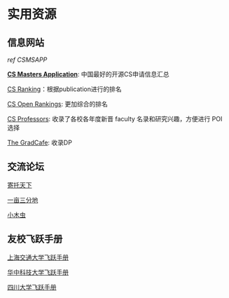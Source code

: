 # 实用资源

## 信息网站

*ref CSMSAPP*

**[CS Masters Application](https://csmsapp.org)**: 中国最好的开源CS申请信息汇总

[CS Ranking](https://csrankings.org)：根据publication进行的排名

[CS Open Rankings](https://drafty.cs.brown.edu/csopenrankings/):  更加综合的排名

[CS Professors](https://drafty.cs.brown.edu/csprofessors?src=csopendata): 收录了各校各年度新晋 faculty 名录和研究兴趣，方便进行 POI 选择

[The GradCafe](https://www.thegradcafe.com): 收录DP

## 交流论坛

[寄托天下](https://www.gter.net)

[一亩三分地](https://www.1point3acres.com)

[小木虫](http://muchong.com/bbs/index.php)

## 友校飞跃手册

[上海交通大学飞跃手册](https://survivesjtu.github.io/SJTU-Application/#/)

[华中科技大学飞跃手册](https://hust-feiyue.github.io)

[四川大学飞跃手册](http://scu-flying.com/#/)
